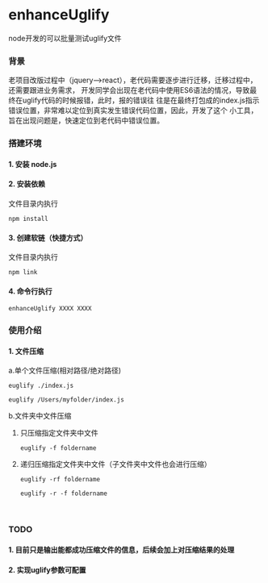 # enhanceUglify
node开发的可以批量测试uglify文件

### 背景
老项目改版过程中（jquery-->react），老代码需要逐步进行迁移，迁移过程中，还需要跟进业务需求，
开发同学会出现在老代码中使用ES6语法的情况，导致最终在uglify代码的时候报错，此时，报的错误往
往是在最终打包成的index.js指示错误位置，非常难以定位到真实发生错误代码位置，因此，开发了这个
小工具，旨在出现问题是，快速定位到老代码中错误位置。

### 搭建环境

#### 1. 安装 node.js

#### 2. 安装依赖
文件目录内执行<br>

```
npm install
```
#### 3. 创建软链（快捷方式）
文件目录内执行<br>

```
npm link
```
#### 4. 命令行执行

```
enhanceUglify XXXX XXXX
```

### 使用介绍

#### 1. 文件压缩
a.单个文件压缩(相对路径/绝对路径)

```
euglify ./index.js
```
```
euglify /Users/myfolder/index.js
```

b.文件夹中文件压缩

1. 只压缩指定文件夹中文件

	```
	euglify -f foldername
	```
2. 递归压缩指定文件夹中文件（子文件夹中文件也会进行压缩）

	```
	euglify -rf foldername
	```
	```
	euglify -r -f foldername
	```
	<br>

### TODO
#### 1. 目前只是输出能都成功压缩文件的信息，后续会加上对压缩结果的处理
#### 2. 实现uglify参数可配置
